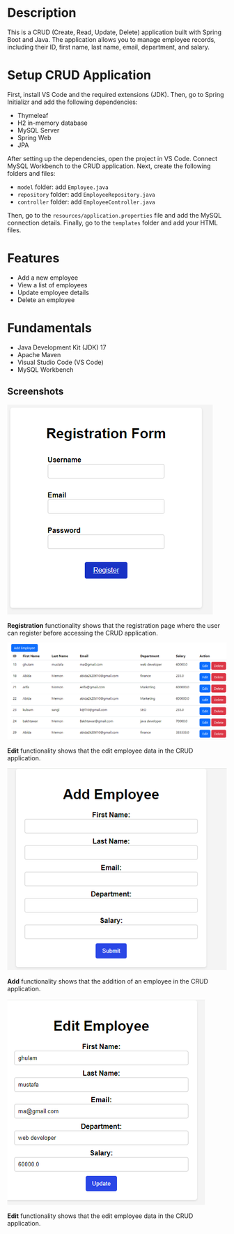 # Description

This is a CRUD (Create, Read, Update, Delete) application built with Spring Boot and Java. The application allows you to manage employee records, including their ID, first name, last name, email, department, and salary.

# Setup CRUD Application

First, install VS Code and the required extensions (JDK). Then, go to Spring Initializr and add the following dependencies:

- Thymeleaf
- H2 in-memory database
- MySQL Server
- Spring Web
- JPA

After setting up the dependencies, open the project in VS Code. Connect MySQL Workbench to the CRUD application. Next, create the following folders and files:

- `model` folder: add `Employee.java`
- `repository` folder: add `EmployeeRepository.java`
- `controller` folder: add `EmployeeController.java`

Then, go to the `resources/application.properties` file and add the MySQL connection details. Finally, go to the `templates` folder and add your HTML files.

# Features

- Add a new employee
- View a list of employees
- Update employee details
- Delete an employee

# Fundamentals

- Java Development Kit (JDK) 17
- Apache Maven
- Visual Studio Code (VS Code)
- MySQL Workbench

## Screenshots

![Registration Functionality](https://github.com/AbidaMemon/CURD_Application-Java/blob/main/CRUDproject%20screenshot/registration.png)

**Registration** functionality shows  that the registration page where the user can register before accessing the CRUD application.

![CRUD Operation](https://github.com/AbidaMemon/CURD_Application-Java/blob/main/CRUDproject%20screenshot/curd%20operation.png)


**Edit** functionality shows  that the edit employee data in the CRUD application.

![Add Functionality](https://github.com/AbidaMemon/CURD_Application-Java/blob/main/CRUDproject%20screenshot/add.png)

**Add** functionality shows that  the addition of an employee in the CRUD application.

![Edit Functionality](https://github.com/AbidaMemon/CURD_Application-Java/blob/main/CRUDproject%20screenshot/edit.png)

**Edit** functionality shows that  the edit employee data in the CRUD application.
